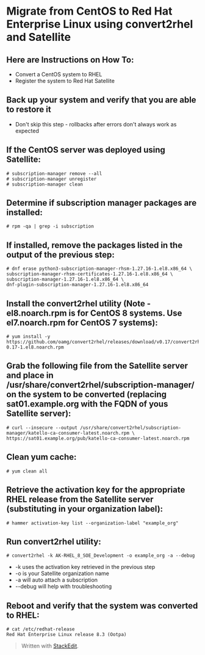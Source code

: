 # Migrate from CentOS to Red Hat Enterprise Linux using convert2rhel and Satellite

  

## Here are Instructions on How To:

- Convert a CentOS system to RHEL 
- Register the system to Red Hat Satellite

## Back up your system and verify that you are able to restore it
- Don't skip this step - rollbacks after errors don't always work as expected
## If the CentOS server was deployed using Satellite:
```
# subscription-manager remove --all
# subscription-manager unregister
# subscription-manager clean
```
## Determine if subscription manager packages are installed:
```
# rpm -qa | grep -i subscription
```
## If installed, remove the packages listed in the output of the previous step:
```
# dnf erase python3-subscription-manager-rhsm-1.27.16-1.el8.x86_64 \
subscription-manager-rhsm-certificates-1.27.16-1.el8.x86_64 \
subscription-manager-1.27.16-1.el8.x86_64 \
dnf-plugin-subscription-manager-1.27.16-1.el8.x86_64
```
## Install the convert2rhel utility (Note - el8.noarch.rpm is for CentOS 8 systems. Use el7.noarch.rpm for CentOS 7 systems):
```
# yum install -y https://github.com/oamg/convert2rhel/releases/download/v0.17/convert2rhel-0.17-1.el8.noarch.rpm
```
## Grab the following file from the Satellite server and place in /usr/share/convert2rhel/subscription-manager/ on the system to be converted (replacing sat01.example.org with the FQDN of yous Satellite server):
```
# curl --insecure --output /usr/share/convert2rhel/subscription-manager/katello-ca-consumer-latest.noarch.rpm \
https://sat01.example.org/pub/katello-ca-consumer-latest.noarch.rpm
```
## Clean yum cache:
```
# yum clean all
```
## Retrieve the activation key for the appropriate RHEL release from the Satellite server (substituting in your organization label):
```
# hammer activation-key list --organization-label "example_org"
```
## Run convert2rhel utility:
```
# convert2rhel -k AK-RHEL_8_SOE_Development -o example_org -a --debug
```
-   -k uses the activation key retrieved in the previous step
-   -o is your Satellite organization name
-   -a will auto attach a subscription
-   --debug will help with troubleshooting
## Reboot and verify that the system was converted to RHEL:
```
# cat /etc/redhat-release 
Red Hat Enterprise Linux release 8.3 (Ootpa)
```

> Written with [StackEdit](https://stackedit.io/).
<!--stackedit_data:
eyJoaXN0b3J5IjpbMTAzMzcyODAyLDE5NDY3NTMwODFdfQ==
-->